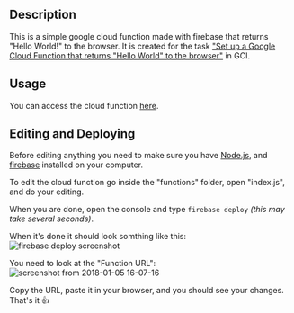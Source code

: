 ## Description

This is a simple google cloud function made with firebase that returns "Hello World!" to the browser. It is created for the task
["Set up a Google Cloud Function that returns "Hello World" to the browser"](https://codein.withgoogle.com/dashboard/task-instances/6377955666165760/)  in GCI.

## Usage

You can access the cloud function [here](https://us-central1-hello-world-3457a.cloudfunctions.net/helloWorld).

## Editing and Deploying

Before editing anything you need to make sure you have [Node.js](https://nodejs.org/en/), and [firebase](https://firebase.google.com/) installed on your computer.

To edit the cloud function go inside the "functions" folder, open "index.js", and do your editing.

When you are done, open the console and type ```firebase deploy``` *(this may take several seconds)*.

When it's done it should look somthing like this: ![firebase deploy screenshot](https://user-images.githubusercontent.com/7314229/34612354-13202c06-f232-11e7-90b8-2595693fb2fd.png)

You need to look at the "Function URL": ![screenshot from 2018-01-05 16-07-16](https://user-images.githubusercontent.com/7314229/34612456-96c62d9e-f232-11e7-9675-0009dcc4c8e7.png)

Copy the URL, paste it in your browser, and you should see your changes. That's it :+1:
